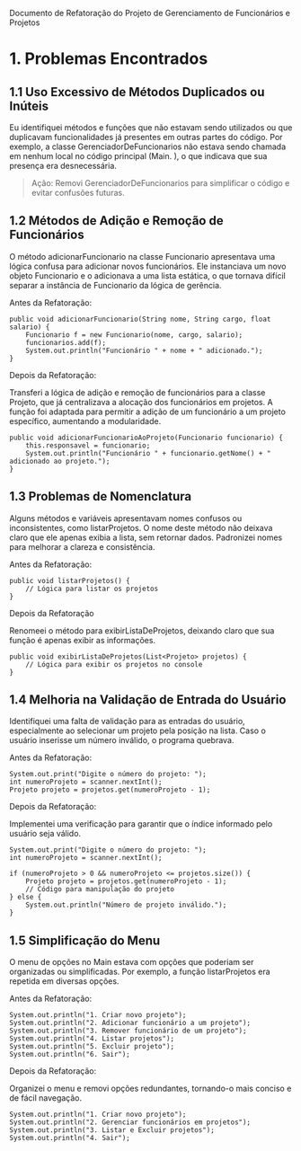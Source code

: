 Documento de Refatoração do Projeto de Gerenciamento de Funcionários e Projetos
# 1. Problemas Encontrados

## 1.1 Uso Excessivo de Métodos Duplicados ou Inúteis

Eu identifiquei métodos e funções que não estavam sendo utilizados ou que duplicavam funcionalidades já presentes em outras partes do código. Por exemplo, a classe GerenciadorDeFuncionarios não estava sendo chamada em nenhum local no código principal (Main.  ), o que indicava que sua presença era desnecessária.

> Ação: Removi GerenciadorDeFuncionarios para simplificar o código e evitar confusões futuras.
## 1.2 Métodos de Adição e Remoção de Funcionários

O método adicionarFuncionario na classe Funcionario apresentava uma lógica confusa para adicionar novos funcionários. Ele instanciava um novo objeto Funcionario e o adicionava a uma lista estática, o que tornava difícil separar a instância de Funcionario da lógica de gerência.

Antes da Refatoração:
 
```
public void adicionarFuncionario(String nome, String cargo, float salario) {
    Funcionario f = new Funcionario(nome, cargo, salario);
    funcionarios.add(f);
    System.out.println("Funcionário " + nome + " adicionado.");
}
```

Depois da Refatoração:

Transferi a lógica de adição e remoção de funcionários para a classe Projeto, que já centralizava a alocação dos funcionários em projetos. A função foi adaptada para permitir a adição de um funcionário a um projeto específico, aumentando a modularidade.
  
 
```
public void adicionarFuncionarioAoProjeto(Funcionario funcionario) {
    this.responsavel = funcionario;
    System.out.println("Funcionário " + funcionario.getNome() + " adicionado ao projeto.");
}
```

## 1.3 Problemas de Nomenclatura

Alguns métodos e variáveis apresentavam nomes confusos ou inconsistentes, como listarProjetos. O nome deste método não deixava claro que ele apenas exibia a lista, sem retornar dados. Padronizei nomes para melhorar a clareza e consistência.

  Antes da Refatoração:
  
 
```
public void listarProjetos() {
    // Lógica para listar os projetos
}
```

Depois da Refatoração

Renomeei o método para exibirListaDeProjetos, deixando claro que sua função é apenas exibir as informações.
  
 
```
public void exibirListaDeProjetos(List<Projeto> projetos) {
    // Lógica para exibir os projetos no console
}
```

## 1.4 Melhoria na Validação de Entrada do Usuário

Identifiquei uma falta de validação para as entradas do usuário, especialmente ao selecionar um projeto pela posição na lista. Caso o usuário inserisse um número inválido, o programa quebrava.

  Antes da Refatoração:
  
 
```
System.out.print("Digite o número do projeto: ");
int numeroProjeto = scanner.nextInt();
Projeto projeto = projetos.get(numeroProjeto - 1);
```

  Depois da Refatoração:

 Implementei uma verificação para garantir que o índice informado pelo usuário seja válido.

  
 
```
System.out.print("Digite o número do projeto: ");
int numeroProjeto = scanner.nextInt();

if (numeroProjeto > 0 && numeroProjeto <= projetos.size()) {
    Projeto projeto = projetos.get(numeroProjeto - 1);
    // Código para manipulação do projeto
} else {
    System.out.println("Número de projeto inválido.");
}
```

## 1.5 Simplificação do Menu

O menu de opções no Main estava com opções que poderiam ser organizadas ou simplificadas. Por exemplo, a função listarProjetos era repetida em diversas opções.

  Antes da Refatoração: 
  
 
```
System.out.println("1. Criar novo projeto");
System.out.println("2. Adicionar funcionário a um projeto");
System.out.println("3. Remover funcionário de um projeto");
System.out.println("4. Listar projetos");
System.out.println("5. Excluir projeto");
System.out.println("6. Sair");
```

  Depois da Refatoração:

Organizei o menu e removi opções redundantes, tornando-o mais conciso e de fácil navegação.
  
 
```
System.out.println("1. Criar novo projeto");
System.out.println("2. Gerenciar funcionários em projetos");
System.out.println("3. Listar e Excluir projetos");
System.out.println("4. Sair");
```
